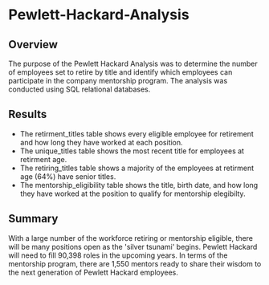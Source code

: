 # Pewlett-Hackard-Analysis

## Overview
The purpose of the Pewlett Hackard Analysis was to determine the number of employees set to retire by title and identify which employees can participate in the company mentorship program. The analysis was conducted using SQL relational databases.

## Results
- The retirment_titles table shows every eligible employee for retirement and how long they have worked at each position.
- The unique_titles table shows the most recent title for employees at retirment age.
- The retiring_titles table shows a majority of the employees at retirment age (64%) have senior titles.
- The mentorship_eligibility table shows the title, birth date, and how long they have worked at the position to qualify for mentorship elegibilty. 

## Summary
With a large number of the workforce retiring or mentorship eligible, there will be many positions open as the 'silver tsunami' begins. Pewlett Hackard will need to fill 90,398 roles in the upcoming years. In terms of the mentorship program, there are 1,550 mentors ready to share their wisdom to the next generation of Pewlett Hackard employees.
